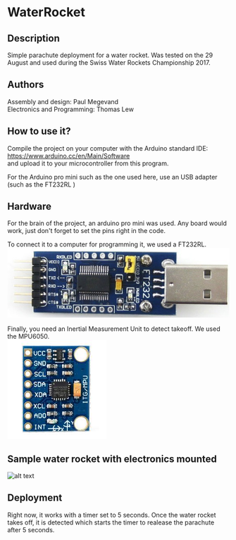 # WaterRocket
## Description
Simple parachute deployment for a water rocket.
Was tested on the 29 August and used during the Swiss Water Rockets Championship 2017.
## Authors
Assembly and design: Paul Megevand <br />
Electronics and Programming: Thomas Lew
## How to use it?
Compile the project on your computer with the Arduino standard IDE: <br />
https://www.arduino.cc/en/Main/Software <br />
and upload it to your microcontroller from this program.

For the Arduino pro mini such as the one used here, use an USB adapter (such as the FT232RL )
## Hardware
For the brain of the project, an arduino pro mini was used. Any board would work, just don't forget to set the pins right in the code.

To connect it to a computer for programming it, we used a FT232RL. <br />
![alt text](https://github.com/thomasjlew/WaterRocket/blob/master/images/ft232rl.jpg)

Finally, you need an Inertial Measurement Unit to detect takeoff. We used the MPU6050. <br />
![alt text](https://github.com/thomasjlew/WaterRocket/blob/master/images/mpu6050.jpeg)

## Sample water rocket with electronics mounted
![alt text](https://github.com/thomasjlew/WaterRocket)

## Deployment
Right now, it works with a timer set to 5 seconds. Once the water rocket takes off, it is detected which starts the timer to realease the parachute after 5 seconds.

